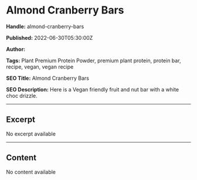 # Almond Cranberry Bars

**Handle:** almond-cranberry-bars

**Published:** 2022-06-30T05:30:00Z

**Author:**  

**Tags:** Plant Premium Protein Powder, premium plant protein, protein bar, recipe, vegan, vegan recipe

**SEO Title:** Almond Cranberry Bars

**SEO Description:** Here is a Vegan friendly fruit and nut bar with a white choc drizzle.

---

## Excerpt

No excerpt available

---

## Content

No content available

